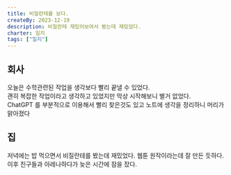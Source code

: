 ```yaml
---
title: 비질란테를 보다.
createBy: 2023-12-19
description: 비질란테 재밌어보여서 봤는데 재밌었다.
charter: 일지
tags: ["일지"]
---
```


## 회사

오늘은 수학관련된 작업을 생각보다 빨리 끝낼 수 있었다.  
괜히 복잡한 작업이라고 생각하고 있었지만 막상 시작해보니 별거 없었다.  
ChatGPT 를 부분적으로 이용해서 빨리 찾은것도 있고 노트에 생각을 정리하니 머리가 맑아졌다

## 집

저녁에는 밥 먹으면서 비질란테를 봤는데 재밌었다. 웹툰 원작이라는데 잘 만든 듯하다.  
이후 친구들과 아레나하다가 늦은 시간에 잠을 잤다.
